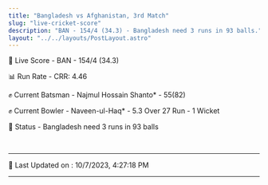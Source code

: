 ```yaml
---
title: "Bangladesh vs Afghanistan, 3rd Match"
slug: "live-cricket-score"
description: "BAN - 154/4 (34.3) - Bangladesh need 3 runs in 93 balls."
layout: "../../layouts/PostLayout.astro"
---
```


🔴 Live Score - BAN - 154/4 (34.3)  

📊 Run Rate - CRR: 4.46  

✊ Current Batsman - Najmul Hossain Shanto* - 55(82)  

✊ Current Bowler - Naveen-ul-Haq* - 5.3 Over 27 Run - 1 Wicket  

📑 Status - Bangladesh need 3 runs in 93 balls

<br />

***

📝 Last Updated on : 10/7/2023, 4:27:18 PM

***


